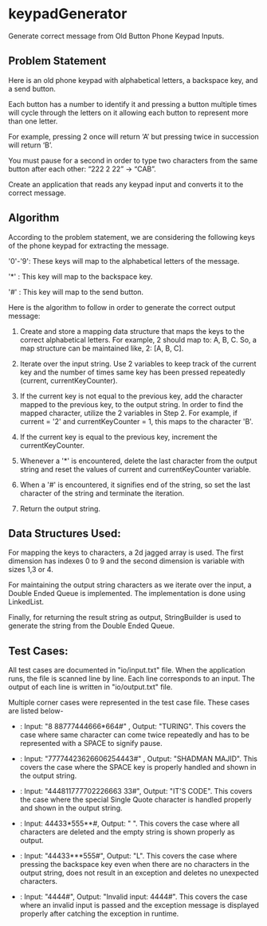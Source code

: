 # keypadGenerator
Generate correct message from Old Button Phone Keypad Inputs.

## Problem Statement

Here is an old phone keypad with alphabetical letters, a
backspace key, and a send button.

Each button has a number to identify it and pressing a button
multiple times will cycle through the letters on it allowing
each button to represent more than one letter.

For example, pressing 2 once will return ‘A’ but pressing twice in succession will return
‘B’.

You must pause for a second in order to type two characters from the same
button after each other: “222 2 22” -> “CAB”.

Create an application that reads any keypad input and converts it to the correct message.

## Algorithm

 According to the problem statement, we are considering the following keys of the phone keypad
 for extracting the message.

 '0'-'9': These keys will map to the alphabetical letters of the message.
 
 '*' : This key will map to the backspace key.
 
 '#' : This key will map to the send button.

 Here is the algorithm to follow in order to generate the correct output message:

 1. Create and store a mapping data structure that maps the keys to the correct alphabetical letters.
    For example, 2 should map to: A, B, C. So, a map structure can be maintained like, 2: [A, B, C].

 2. Iterate over the input string. Use 2 variables to keep track of the current key and the number 
    of times same key has been pressed repeatedly (current, currentKeyCounter).

 3. If the current key is not equal to the previous key, add the character mapped to the previous
    key, to the output string. In order to find the mapped character, utilize the 2 variables in
    Step 2. For example, if current = '2' and currentKeyCounter = 1, this maps to the character 'B'.

 5. If the current key is equal to the previous key, increment the currentKeyCounter.

 6. Whenever a '*' is encountered, delete the last character from the output string and reset the
    values of current and currentKeyCounter variable.

7. When a '#' is encountered, it signifies end of the string, so set the last character of the
   string and terminate the iteration.

8. Return the output string.

## Data Structures Used:

  For mapping the keys to characters, a 2d jagged array is used. The first dimension has indexes
  0 to 9 and the second dimension is variable with sizes 1,3 or 4.

  For maintaining the output string characters as we iterate over the input, a Double Ended Queue 
  is implemented. The implementation is done using LinkedList.

  Finally, for returning the result string as output, StringBuilder is used to generate the string
  from the Double Ended Queue.

## Test Cases:

  All test cases are documented in "io/input.txt" file. When the application runs, the file is scanned
  line by line. Each line corresponds to an input. The output of each line is written in "io/output.txt"
  file. 

  Multiple corner cases were represented in the test case file. These cases are listed below-

  * : Input: "8 88777444666*664#" , Output: "TURING". This covers the case where same character can come twice
      repeatedly and has to be represented with a SPACE to signify pause.

  * : Input: "77774423626606254443#" , Output: "SHADMAN MAJID". This covers the case where the SPACE key is
      properly handled and shown in the output string.

  * : Input: "444811777702226663 33#", Output: "IT'S CODE". This covers the case where the special Single Quote
     character is handled properly and shown in the output string.

  * : Input: 44433*555**#, Output: " ". This covers the case where all characters are deleted and the empty string
      is shown properly as output.

  * : Input: "44433***555#", Output: "L". This covers the case where pressing the backspace key even when there are
      no characters in the output string, does not result in an exception and deletes no unexpected characters.

  * : Input: "4444#", Output: "Invalid input: 4444#". This covers the case where an invalid input is passed and the
      exception message is displayed properly after catching the exception in runtime. 
